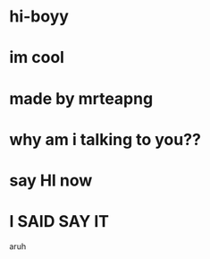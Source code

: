 # hi-boyy
# im cool
# made by mrteapng
# why am i talking to you??
# say HI now
# I SAID SAY IT
aruh
